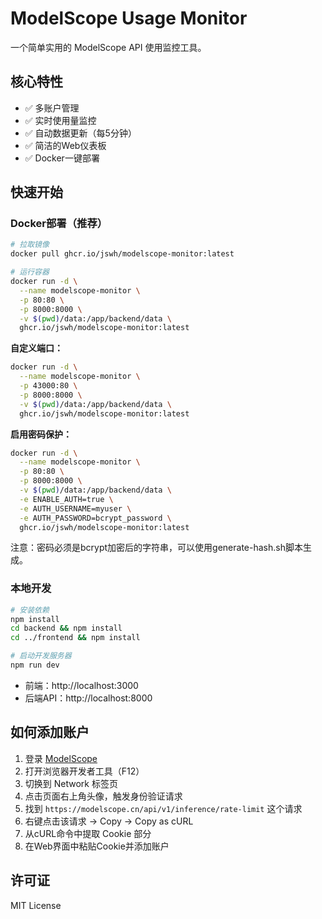 # ModelScope Usage Monitor

一个简单实用的 ModelScope API 使用监控工具。

## 核心特性

- ✅ 多账户管理
- ✅ 实时使用量监控  
- ✅ 自动数据更新（每5分钟）
- ✅ 简洁的Web仪表板
- ✅ Docker一键部署

## 快速开始

### Docker部署（推荐）

```bash
# 拉取镜像
docker pull ghcr.io/jswh/modelscope-monitor:latest

# 运行容器
docker run -d \
  --name modelscope-monitor \
  -p 80:80 \
  -p 8000:8000 \
  -v $(pwd)/data:/app/backend/data \
  ghcr.io/jswh/modelscope-monitor:latest
```

**自定义端口：**
```bash
docker run -d \
  --name modelscope-monitor \
  -p 43000:80 \
  -p 8000:8000 \
  -v $(pwd)/data:/app/backend/data \
  ghcr.io/jswh/modelscope-monitor:latest
```

**启用密码保护：**
```bash
docker run -d \
  --name modelscope-monitor \
  -p 80:80 \
  -p 8000:8000 \
  -v $(pwd)/data:/app/backend/data \
  -e ENABLE_AUTH=true \
  -e AUTH_USERNAME=myuser \
  -e AUTH_PASSWORD=bcrypt_password \
  ghcr.io/jswh/modelscope-monitor:latest
```
注意：密码必须是bcrypt加密后的字符串，可以使用generate-hash.sh脚本生成。

### 本地开发

```bash
# 安装依赖
npm install
cd backend && npm install
cd ../frontend && npm install

# 启动开发服务器
npm run dev
```

- 前端：http://localhost:3000
- 后端API：http://localhost:8000

## 如何添加账户

1. 登录 [ModelScope](https://modelscope.cn)
2. 打开浏览器开发者工具（F12）
3. 切换到 Network 标签页
4. 点击页面右上角头像，触发身份验证请求
5. 找到 `https://modelscope.cn/api/v1/inference/rate-limit` 这个请求
6. 右键点击该请求 → Copy → Copy as cURL
7. 从cURL命令中提取 Cookie 部分
8. 在Web界面中粘贴Cookie并添加账户

## 许可证

MIT License
